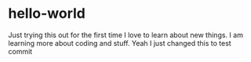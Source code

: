 # hello-world
Just trying this out for the first time
I love to learn about new things. I am learning more about coding and stuff. Yeah
I just changed this to test commit

